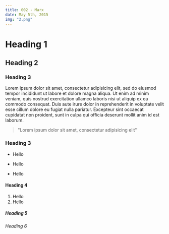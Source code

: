 ```yaml
---
title: 002 - Marx
date: May 5th, 2015
img: "2.png"
---
```


# Heading 1

## Heading 2

### Heading 3

Lorem ipsum dolor sit amet, consectetur adipisicing elit, sed do eiusmod tempor incididunt ut labore et dolore magna aliqua. Ut enim ad minim veniam, quis nostrud exercitation ullamco laboris nisi ut aliquip ex ea commodo consequat. Duis aute irure dolor in reprehenderit in voluptate velit esse cillum dolore eu fugiat nulla pariatur. Excepteur sint occaecat cupidatat non proident, sunt in culpa qui officia deserunt mollit anim id est laborum.

> "Lorem ipsum dolor sit amet, consectetur adipisicing elit"

### Heading 3

+ Hello
* Hello
- Hello

#### Heading 4

1. Hello
  1. Hello

##### Heading 5

###### Heading 6
